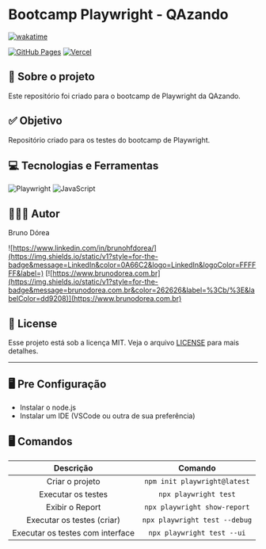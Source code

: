 # Bootcamp Playwright - QAzando

[![wakatime](https://wakatime.com/badge/user/68660678-6b86-4b78-98df-f5f41a37e1bc.svg)](https://wakatime.com/@68660678-6b86-4b78-98df-f5f41a37e1bc)

[![GitHub Pages](https://img.shields.io/static/v1?style=for-the-badge&message=GitHub+Pages&color=222222&logo=GitHub+Pages&logoColor=FFFFFF&label=)](https://brunodorea.github.io/)
[![Vercel](https://img.shields.io/static/v1?style=for-the-badge&message=Vercel&color=000000&logo=Vercel&logoColor=FFFFFF&label=)](#)

## 💼 Sobre o projeto

Este repositório foi criado para o bootcamp de Playwright da QAzando.

## ✅ Objetivo

Repositório criado para os testes do bootcamp de Playwright.

## 💻 Tecnologias e Ferramentas

![Playwright](https://img.shields.io/static/v1?style=for-the-badge&message=Playwright&color=2EAD33&logo=Playwright&logoColor=FFFFFF&label=)
![JavaScript](https://img.shields.io/static/v1?style=for-the-badge&message=JavaScript&color=222222&logo=JavaScript&logoColor=F7DF1E&label=)

## 👨🏽‍💻 Autor

Bruno Dórea

![https://www.linkedin.com/in/brunohfdorea/](https://img.shields.io/static/v1?style=for-the-badge&message=LinkedIn&color=0A66C2&logo=LinkedIn&logoColor=FFFFFF&label=)
[![https://www.brunodorea.com.br](https://img.shields.io/static/v1?style=for-the-badge&message=brunodorea.com.br&color=262626&label=%3Cb/%3E&labelColor=dd9208)](https://www.brunodorea.com.br)

## 📝 License

Esse projeto está sob a licença MIT. Veja o arquivo [LICENSE](LICENSE) para mais detalhes.

---

## 🖥️ Pre Configuração

- Instalar o node.js
- Instalar um IDE (VSCode ou outra de sua preferência)

## 🖥️ Comandos

|            Descrição             |            Comando            |
| :------------------------------: | :---------------------------: |
|         Criar o projeto          | `npm init playwright@latest`  |
|        Executar os testes        |     `npx playwright test`     |
|         Exibir o Report          | `npx playwright show-report`  |
|    Executar os testes (criar)    | `npx playwright test --debug` |
| Executar os testes com interface |  `npx playwright test --ui`   |
